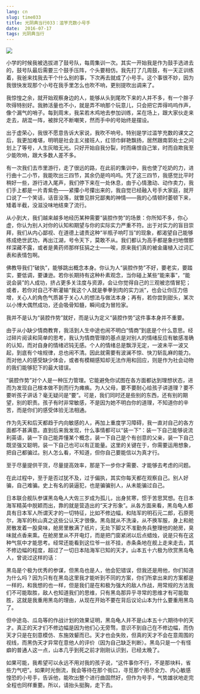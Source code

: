 ```yaml
---
lang: cn
slug: time033
title: 光阴典当行033：滥竽充数小号手
date:  2016-07-17
tags: 光阴典当行
---
```

<!-- more -->
![](http://oouh9u8nz.bkt.gdipper.com//time033.jpg)

小学的时候我被选拔进了鼓号队，每周集训一次。其实一开始我是作为鼓手选进去的，鼓号队最后需要三个鼓手压阵，个头要相仿。我先打了几周鼓，有一天正训练着，我爸来找我去干个什么别的事，下次再去就成了小号手。这个事很不妙，因为我很快发现那个小号在我手里怎么也吹不响，更别提吹出调来了。

我惊惶之余，就开始观察身边的人，能够从头到尾吹下来的人并不多，有一个胖子吹得特别好。我肺活量也不小，就是弄不响那个玩意儿，只会把它弄得呜呜作声，像个漏气的哨子。每到周末，我呆若木鸡地去参加训练，呆在场上，跟大家伙走来走去，胡混一阵，被胖兄不断嘲笑，然而手中的号始终是摆设。

出于虚荣心，我很不愿意告诉大家说，我吹不响号。特别是学过滥竽充数的课文之后，我更加难堪，明明是社会主义接班人，红领巾鲜艳飘扬，居然跟南郭处士之间划上了等号，人生灰暗无光。只好开始自我分裂，时而痛恨自己笨，时而自欺我至少能吹响，跟大多数人差不多。

有一次我们去市里游行，走了很远的路，在此前的集训中，我也使了吃奶的力，进行曲十二小节，我能吹出三四节，其余仍是呜呜呜。凭了这三四节，我感觉比平时稍好一些，游行进入尾声，我们停下来在一处休息，由于心情激动、动作卖力，我们手上都是一片青紫色——紧攥小号攥出来的，我自觉已经融入号手大家庭，就开口说了一个笑话，话音没落，就瞥见胖兄鄙夷的神情——我的心情顿时萎顿下来，矮着半截，没滋没味地结束了流行。

从小到大，我们越来越多地经历某种需要“装腔作势”的场景：你所知不多，你心虚，你认为别人对你的认知和期望与你的实际实力严重不符。出于对实力的盲目崇拜，我们从内心鄙视、在道德上谴责这种“半瓶子响叮当”的现象，都渴望自己能够练成绝世武功，再出江湖，号令天下，莫敢不从。我们都认为高手都是象扫地僧那样深藏不露，或者是黄药师那样狂狷之士——唉，原来我们真的被金庸植入过词汇表和表情包啊。

佛教导我们“破执”，能够跳出概念本身。你认为人“装腔作势”不好，要老实，要踏实，要低调，要谦逊。若你长期持有这种朴素观念，当你碰上某些“能来事”，“能说会装”的人成功，挤占更多关注度与资源，会让你觉得自己的三观被恣情冒犯；或者，若你对自己不断灌输“我这个人就是拳拳到肉的实力派”，也会让你压力倍增，关心人的角色气质甚于关心人的想法与做法本身；再有，若你尝到甜头，某次以小博大偶然成功，还会吸骨知髓，瞬间成为冒险家。

我并不是认为“装腔作势”就好，而是认为定义“装腔作势”这件事本身并不重要。

由于从小缺少情商教育，我活到人生中途也闹不明白“情商”到底是个什么意思。经过碎片阅读和简单的思考，我认为情商管理的基点是对别人的情绪反应有敏感准确的认知，而对自身的情绪迟钝无感。个人的情绪总是飘浮无定，一波未平一波又起，到底有个啥规律，总也闹不清。因此就需要有波澜不惊、快刀斩乱麻的能力。而对他人的感受缺少体会，或者有模糊感知却无法作用和回应，则是作为社会动物的我们能够犯下的最大错误。

“装腔作势”对个人是一种压力管理。它能避免你试图在各方面都达到理想状态，进而为发现自己根本做不到而行为瘫痪。为人父母，要不要耐心给孩子讲道理？要不要听孩子讲话？毫无疑问是“要”。可是，我们同时还是些别的东西，还有别的期望，别的职责。孩子有时非常敏感，不是因为她不明白你的道理，不知道你的辛苦，而是你们的感受体验无法相通。

作为先天和后天都趋于内向敏感的人，再加上重度学习障碍，我一直对自己的各方面都不甚满意。直到后来我发现，什么事情都可以“装一下”：装一下自己能够说流利英语，装一下自己能弄懂某个概念，装一下自己是个有创意的父亲，装一下自己既坚强又聪明，装一下自己也可以有正能量。这里的关键在于，你需要运用想象，把自己都骗过。别人怎么看，不知道，但你自己要能信以为真才行。

至于尽量提供干货，尽量提高效率，那是下一步你才需要、才能够去考虑的问题。

在此过程中，至于是否过犹不及，过于偏执，其实你每天都在观察自己。别人好骗，自己难骗。史上有名的装逼犯，也是骗骗别人，从未能骗过自己。

日本联合舰队参谋黑岛龟人大佐三岁成为孤儿，出身贫寒，惯于苦思冥想。在日本海军精英中脱颖而出，靠的就是营造出的“天才形象”。从各方面来看，黑岛龟人都具有日本军人所谓天才的一切特征，比如不修边幅，和陆军的明石元二郎，石原莞尔，海军的秋山真之这些公认天才很像。黑岛就从不洗澡，从不换军服，身上和舱房散发着一股臭味，舱房里散满了纸片，无处下脚又不准勤务兵整理他的舱房，臭味就点香来熏。在舱房里从不开电灯，而是把门窗紧闭以后点蜡烛，说是只有在这种气氛中才能思考。经常还能看到这位爷一丝不挂，赤条条地在舰上走来走去，其不修边幅的程度，超过了一切日本陆海军已知的天才。山本五十六极为欣赏黑岛龟人，曾说过这样的话：

黑岛是个极为优秀的参谋，但黑岛也是人，他会犯错误，但我还是用他，你们知道为什么吗？因为只有在黑岛这里我才能听到不同的方案，你们所拿出来的方案都是一样的，和我想的也一样，但是我们是在和极为强大的敌人作战，用常规的方法我们不可能取胜，敌人也知道我们的思维，只有黑岛那异乎寻常的思维才有可能取胜，这就是我重用黑岛的理由，从现在开始不要在背后议论山本为什么要重用黑岛了。

但中途岛、瓜岛等的作战计划的效果证明，黑岛龟人并不是山本五十六期待中的天才。真正的天才们不修边幅是因为他们心无旁骛，意识不到自己在不修边幅，而伪天才只是在刻意模仿、东施效颦而已。天才也会失败，但真的天才不会在意周围的视线，而黑伪天才异常在意他人的评价（因为自己缺乏判断）。黑岛只是一个有怪癖的普通人这一点，山本几乎到死之前才刚刚认识到，已经太晚了。

如果可能，我希望可以永远不用对我的孩子说，“这件事你不行，不是那块料，省些力气吧”。如果时光倒流，我会等待在那个街口，寻觅那个用尽全力、内心敏感惶恐的小号手，告诉他，能吹出整个进行曲固然好，但作为号手，气势雄状地走完全程也同样重要。所以，请抬头挺胸，走下去。